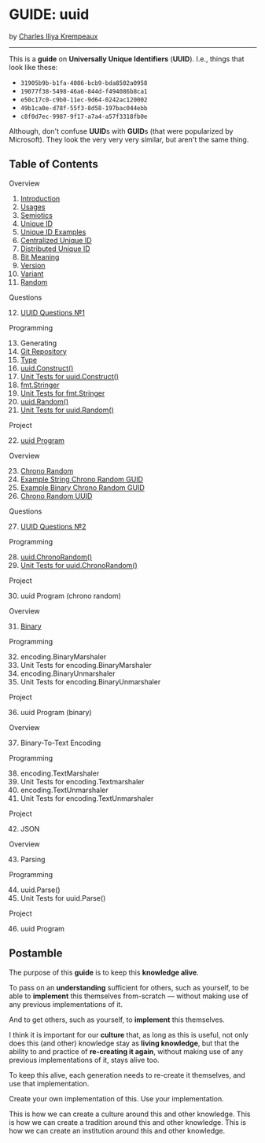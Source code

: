 # GUIDE: uuid

by [Charles Iliya Krempeaux](http://changelog.ca/)

---

This is a **guide** on **Universally Unique Identifiers** (**UUID**). I.e., things that look like these:

* `31905b9b-b1fa-4086-bcb9-bda8502a0958`
* `19077f38-5498-46a6-844d-f494086b8ca1`
* `e50c17c0-c9b0-11ec-9d64-0242ac120002`
* `49b1ca0e-d78f-55f3-8d58-197bac044ebb`
* `c8f0d7ec-9987-9f17-a7a4-a57f3318fb0e`

Although, don't confuse **UUID**s with **GUID**s (that were popularized by Microsoft).
They look the very very very similar, but aren't the same thing.

## Table of Contents

Overview

1. [Introduction](chapters/introduction/README.md)
2. [Usages](chapters/usages/README.md)
3. [Semiotics](chapters/semiotics/README.md)
4. [Unique ID](chapters/unique-id/README.md)
5. [Unique ID Examples](chapters/unique-id-examples/README.md)
6. [Centralized Unique ID](chapters/centralized-unique-id/README.md)
7. [Distributed Unique ID](chapters/distributed-unique-id/README.md)
8. [Bit Meaning](chapters/bit-meaing/README.md)
9. [Version](chapters/version/README.md)
10. [Variant](chapters/variant/README.md)
11. [Random](chapters/random/README.md)

Questions

12. [UUID Questions №1](chapters/questions-1/README.md)

Programming

13. Generating
14. [Git Repository](chapters/git-repository/README.md)
15. [Type](chapters/type/README.md)
16. [uuid.Construct()](chapters/function-construct/README.md)
17. [Unit Tests for uuid.Construct()](chapters/function-construct-unit-tests/README.md)
18. [fmt.Stringer](chapters/method-string/README.md)
19. [Unit Tests for fmt.Stringer](chapters/method-string-unit-tests/README.md)
20. [uuid.Random()](chapters/function-random/README.md)
21. [Unit Tests for uuid.Random()](chapters/function-random-unit-tests/README.md)

Project

22. [uuid Program](chapters/program-uuid/README.md)

Overview

23. [Chrono Random](chapters/chrono-random/README.md)
24. [Example String Chrono Random GUID](chapters/chrono-random-example-string/README.md)
25. [Example Binary Chrono Random GUID](chapters/chrono-random-example-binary/README.md)
26. [Chrono Random UUID](chapters/chrono-random-uuid/README.md)

Questions

27. [UUID Questions №2](chapters/questions-2/README.md)

Programming

28. [uuid.ChronoRandom()](chapters/function-chronorandom/README.md)
29. [Unit Tests for uuid.ChronoRandom()](chapters/function-chronorandom-unit-tests/README.md)

Project

30. uuid Program (chrono random)

Overview

31. [Binary](chapters/binary/README.md)

Programming

32. encoding.BinaryMarshaler
33. Unit Tests for encoding.BinaryMarshaler
34. encoding.BinaryUnmarshaler
35. Unit Tests for encoding.BinaryUnmarshaler

Project

36. uuid Program (binary)

Overview

37. Binary-To-Text Encoding

Programming

38. encoding.TextMarshaler
39. Unit Tests for encoding.Textmarshaler
40. encoding.TextUnmarshaler
41. Unit Tests for encoding.TextUnmarshaler

Project

42. JSON

Overview

43. Parsing

Programming

44. uuid.Parse()
45. Unit Tests for uuid.Parse()

Project

46. uuid Program

## Postamble

The purpose of this **guide** is to keep this **knowledge alive**.

To pass on an **understanding** sufficient for others, such as yourself, to be able to **implement** this themselves from-scratch — without making use of any previous implementations of it.

And to get others, such as yourself, to **implement** this themselves.

I think it is important for our **culture** that, as long as this is useful, not only does this (and other) knowledge stay as **living knowledge**, but that the ability to and practice of **re-creating it again**, without making use of any previous implementations of it, stays alive too.

To keep this alive, each generation needs to re-create it themselves, and use that implementation.

Create your own implementation of this.
Use your implementation.

This is how we can create a culture around this and other knowledge.
This is how we can create a tradition around this and other knowledge.
This is how we can create an institution around this and other knowledge.
